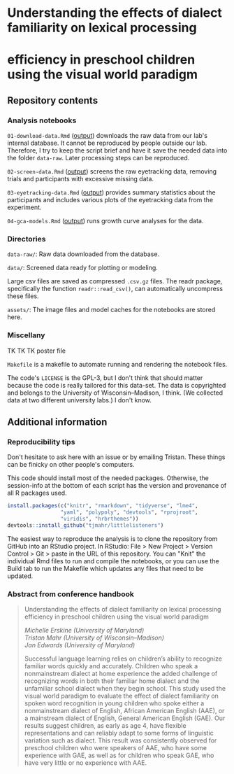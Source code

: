 # Understanding the effects of dialect familiarity on lexical processing 
# efficiency in preschool children using the visual world paradigm

## Repository contents

### Analysis notebooks

`01-download-data.Rmd` ([output](./01-download-data.md)) downloads the raw data
from our lab's internal database. It cannot be reproduced by people outside our
lab. Therefore, I try to keep the script brief and have it save the needed data
into the folder `data-raw`. Later processing steps can be reproduced.

`02-screen-data.Rmd` ([output](./02-screen-data.md)) screens the raw 
eyetracking data, removing trials and participants with excessive missing data.

`03-eyetracking-data.Rmd` ([output](./03-eyetracking-data.md)) provides summary 
statistics about the participants and includes various plots of the eyetracking 
data from the experiment.

`04-gca-models.Rmd` ([output](./04-gca-models.md)) runs growth curve analyses
for the data.

### Directories

`data-raw/`: Raw data downloaded from the database.

`data/`: Screened data ready for plotting or modeling.

Large csv files are saved as compressed `.csv.gz` files. The readr package,
specifically the function `readr::read_csv()`, can automatically uncompress
these files.

`assets/`: The image files and model caches for the notebooks are stored here.

### Miscellany

TK TK TK poster file

`Makefile` is a makefile to automate running and rendering the notebook files.

The code's `LICENSE` is the GPL-3, but I don't think that should matter because 
the code is really tailored for this data-set. The
data is copyrighted and belongs to the University of Wisconsin–Madison, 
I think. (We collected data at two different university labs.) I don't know.


## Additional information

### Reproducibility tips

Don't hesitate to ask here with an issue or by emailing Tristan. These things 
can be finicky on other people's computers.

This code should install most of the needed packages. Otherwise, the 
session-info at the bottom of each script has the version and provenance of 
all R packages used.

```r
install.packages(c("knitr", "rmarkdown", "tidyverse", "lme4", 
                 "yaml", "polypoly", "devtools", "rprojroot",
                 "viridis", "hrbrthemes"))
devtools::install_github("tjmahr/littlelisteners")
```

The easiest way to reproduce the analysis is to clone the repository from GitHub
into an RStudio project. In RStudio: File > New Project \> Version Control > Git
\> paste in the URL of this repository. You can "Knit" the individual Rmd files
to run and compile the notebooks, or you can use the Build tab to run the 
Makefile which updates any files that need to be updated.


### Abstract from conference handbook

> Understanding the effects of dialect familiarity on lexical processing 
> efficiency in preschool children using the visual world paradigm
>
> _Michelle Erskine (University of Maryland)_ \
> _Tristan Mahr (University of Wisconsin–Madison)_ \
> _Jan Edwards (University of Maryland)_
>
> Successful language learning relies on children’s ability to
recognize familiar words quickly and accurately. Children
who speak a nonmainstream dialect at home experience the
added challenge of recognizing words in both their familiar
home dialect and the unfamiliar school dialect when they begin
school. This study used the visual world paradigm to evaluate
the effect of dialect familiarity on spoken word recognition in
young children who spoke either a nonmainstream dialect of
English, African American English (AAE), or a mainstream
dialect of English, General American English (GAE). Our
results suggest children, as early as age 4, have flexible
representations and can reliably adapt to some forms of
linguistic variation such as dialect. This result was consistently
observed for preschool children who were speakers of AAE,
who have some experience with GAE, as well as for children
who speak GAE, who have very little or no experience with
AAE.
